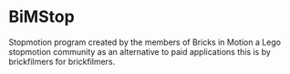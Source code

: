 BiMStop
=======

Stopmotion program created by the members of Bricks in Motion a Lego stopmotion community as an alternative to paid applications this is by brickfilmers for brickfilmers.
